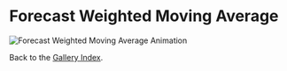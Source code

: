 # Forecast Weighted Moving Average

<!-- This page is automatically generated. Do not edit manually. -->

![Forecast Weighted Moving Average Animation](../../plots/gallery/sega_learn_forecast_weightedMovingAverage.gif)

Back to the [Gallery Index](../gallery.md).
